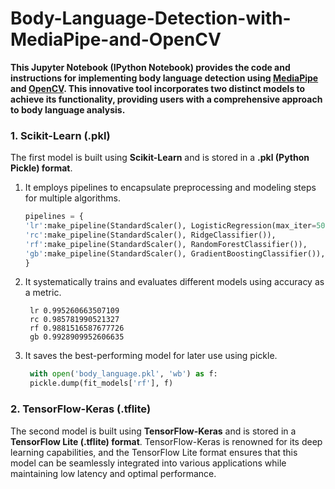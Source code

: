 # Body-Language-Detection-with-MediaPipe-and-OpenCV
**This Jupyter Notebook (IPython Notebook) provides the code and instructions for implementing body language detection using [MediaPipe](https://github.com/google/mediapipe) and [OpenCV](https://github.com/opencv/opencv). This innovative tool incorporates two distinct models to achieve its functionality, providing users with a comprehensive approach to body language analysis.**
### 1. Scikit-Learn (.pkl)
The first model is built using **Scikit-Learn** and is stored in a **.pkl (Python Pickle) format**.
1. It employs pipelines to encapsulate preprocessing and modeling steps for multiple algorithms.
    ```python
   pipelines = {
    'lr':make_pipeline(StandardScaler(), LogisticRegression(max_iter=5000)),
    'rc':make_pipeline(StandardScaler(), RidgeClassifier()),
    'rf':make_pipeline(StandardScaler(), RandomForestClassifier()),
    'gb':make_pipeline(StandardScaler(), GradientBoostingClassifier()),
    }
    ```

2. It systematically trains and evaluates different models using accuracy as a metric.
   ```output
    lr 0.995260663507109
    rc 0.985781990521327
    rf 0.9881516587677726
    gb 0.9928909952606635
    ```
3. It saves the best-performing model for later use using pickle.
   ```python
    with open('body_language.pkl', 'wb') as f:
    pickle.dump(fit_models['rf'], f)
   ```
### 2. TensorFlow-Keras (.tflite)

The second model is built using **TensorFlow-Keras** and is stored in a **TensorFlow Lite (.tflite) format**. TensorFlow-Keras is renowned for its deep learning capabilities, and the TensorFlow Lite format ensures that this model can be seamlessly integrated into various applications while maintaining low latency and optimal performance.


